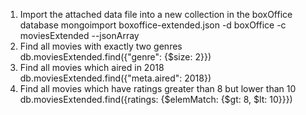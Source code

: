 1. Import the attached data file into a new collection in the boxOffice database
mongoimport boxoffice-extended.json -d boxOffice -c moviesExtended --jsonArray
2. Find all movies with exactly two genres
db.moviesExtended.find({"genre": {$size: 2}})
3. Find all movies which aired in 2018
db.moviesExtended.find({"meta.aired": 2018})
4. Find all movies which have ratings greater than 8 but lower than 10
db.moviesExtended.find({ratings: {$elemMatch: {$gt: 8, $lt: 10}}})
